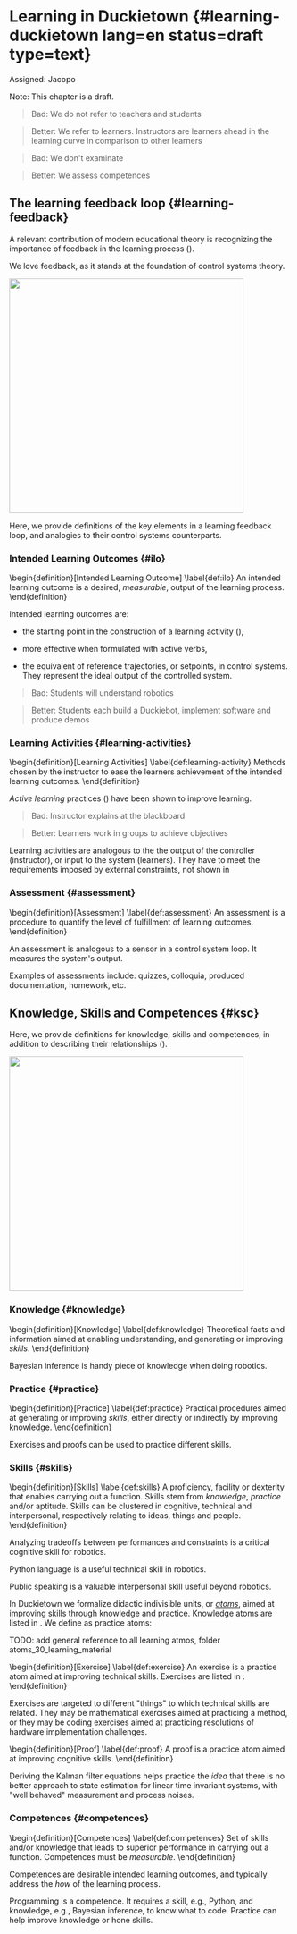 # Learning in Duckietown {#learning-duckietown lang=en status=draft type=text}

Assigned: Jacopo

Note: This chapter is a draft.


> Bad: We do not refer to teachers and students

> Better: We refer to learners. Instructors are learners ahead in the learning curve in comparison to other learners

> Bad: We don't examinate

> Better: We assess competences


## The learning feedback loop {#learning-feedback}

A relevant contribution of modern educational theory is recognizing the importance of feedback in the learning process (). 

We love feedback, as it stands at the foundation of control systems theory. 

<div figure-id="fig:learning-feedback-loop" figure-caption="The learning loop.">
     <img src="learning-feedback-loop.png" style='width: 30em'/>
</div>

Here, we provide definitions of the key elements in a learning feedback loop, and analogies to their control systems counterparts.

### Intended Learning Outcomes {#ilo}

\begin{definition}[Intended Learning Outcome]   \label{def:ilo}
An intended learning outcome is a desired, _measurable_, output of the learning process. 
\end{definition}

Intended learning outcomes are:

- the starting point in the construction of a learning activity ([](#bib:tani16duckietown)),

- more effective when formulated with active verbs,

- the equivalent of reference trajectories, or setpoints, in control systems. They represent the ideal output of the controlled system.

<div class='example-usage' markdown="1">

> Bad: Students will understand robotics

> Better: Students each build a Duckiebot, implement software and produce demos

</div>

### Learning Activities {#learning-activities}

\begin{definition}[Learning Activities]   \label{def:learning-activity}
Methods chosen by the instructor to ease the learners achievement of the intended learning outcomes.
\end{definition}

_Active learning_ practices ([](#bib:tani16duckietown)) have been shown to improve learning.

<div class='example-usage' markdown="1">

> Bad: Instructor explains at the blackboard

> Better: Learners work in groups to achieve objectives

</div>

Learning activities are analogous to the the output of the controller (instructor), or input to the system (learners). They have to meet the requirements imposed by external constraints, not shown in 

### Assessment {#assessment}

\begin{definition}[Assessment]   \label{def:assessment}
An assessment is a procedure to quantify the level of fulfillment of learning outcomes.
\end{definition}

An assessment is analogous to a sensor in a control system loop. It measures the system's output.

<div class='example-usage' markdown="1">

Examples of assessments include: quizzes, colloquia, produced documentation, homework, etc.

</div>


## Knowledge, Skills and Competences {#ksc}

Here, we provide definitions for knowledge, skills and competences, in addition to describing their relationships ([](#fig:ksc)). 

<div figure-id="fig:ksc" figure-caption="The relationship between Knowledge, Skills and Competences.">
     <img src="ksc.png" style='width: 30em'/>
</div>


### Knowledge {#knowledge}

\begin{definition}[Knowledge]   \label{def:knowledge}
Theoretical facts and information aimed at enabling understanding, and generating or improving _skills_. 
\end{definition}

<div class='example-usage' markdown="1">

Bayesian inference is handy piece of knowledge when doing robotics.

</div>


### Practice {#practice}

\begin{definition}[Practice]    \label{def:practice}
Practical procedures aimed at generating or improving _skills_, either directly or indirectly by improving knowledge.
\end{definition}

<div class='example-usage' markdown="1">

Exercises and proofs can be used to practice different skills.

</div>

### Skills {#skills}

\begin{definition}[Skills]    \label{def:skills}
A proficiency, facility or dexterity that enables carrying out a function. Skills stem from _knowledge_, _practice_ and/or aptitude. Skills can be clustered in cognitive, technical and interpersonal, respectively relating to ideas, things and people. 
\end{definition}

<div class='example-usage' markdown="1">

Analyzing tradeoffs between performances and constraints is a critical cognitive skill for robotics.

Python language is a useful technical skill in robotics.

Public speaking is a valuable interpersonal skill useful beyond robotics.

</div>

In Duckietown we formalize didactic indivisible units, or [_atoms_](#knowledge-graph), aimed at improving skills through knowledge and practice. Knowledge atoms are listed in [](). We define as practice atoms:

TODO: add general reference to all learning atmos, folder atoms_30_learning_material

\begin{definition}[Exercise]    \label{def:exercise}
An exercise is a practice atom aimed at improving technical skills. Exercises are listed in []().
\end{definition}

Exercises are targeted to different "things" to which technical skills are related. They may be mathematical exercises aimed at practicing a method, or they may be coding exercises aimed at practicing resolutions of hardware implementation challenges.

\begin{definition}[Proof]    \label{def:proof}
A proof is a practice atom aimed at improving cognitive skills.
\end{definition}

<div class='example-usage' markdown="1">

Deriving the Kalman filter equations helps practice the _idea_ that there is no better approach to state estimation for linear time invariant systems, with "well behaved" measurement and process noises. 

</div>

### Competences {#competences}

\begin{definition}[Competences]    \label{def:competences}
Set of skills and/or knowledge that leads to superior performance in carrying out a function. Competences must be _measurable_.
\end{definition}

Competences are desirable intended learning outcomes, and typically address the _how_ of the learning process.

<div class='example-usage' markdown="1">

Programming is a competence. It requires a skill, e.g., Python, and knowledge, e.g., Bayesian inference, to know what to code. Practice can help improve knowledge or hone skills.

</div>

<!-- ## From theory to the Duckiebook {#} --> 

<!-- How does the above relate, practically, to the Duckiebook? {k,s,c,p}-atoms? --> 

